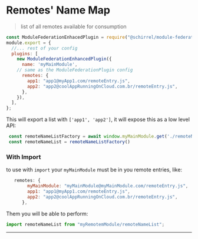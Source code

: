 # Remotes' Name Map
> list of all remotes available for consumption    
 
```js
const ModuleFederationEnhacedPlugin = require("@schirrel/module-federation-enhanced-plugin");
module.export = {
  //... rest of your config
  plugins: [
    new ModuleFederationEnhancedPlugin({
      name: 'myMainModule',
    // same as the ModuleFederationPlugin config
      remotes: {
        app1: "app1@myApp1.com/remoteEntry.js",
        app2: "app2@coolAppRunningOnCloud.com.br/remoteEntry.js",
      },
    }),
  ],
};
```
This will export a list with `['app1', 'app2']`, it will expose this as a low level API:
```js
 const remoteNameListFactory = await window.myMainModule.get('./remoteNameList')
 const remoteNameList = remoteNameListFactory()
```

### With Import
to use with `import` your `myMainModule` must be in you remote entries, like:
```js
   remotes: {
        myMainModule: "myMainModule@myMainModule.com/remoteEntry.js",
        app1: "app1@myApp1.com/remoteEntry.js",
        app2: "app2@coolAppRunningOnCloud.com.br/remoteEntry.js",
      },
```

Them you will be able to perform:
```js
import remoteNameList from "myRemotemModule/remoteNameList";
```
______________________________________________________
